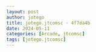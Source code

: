 ```yaml
---
layout: post
author: jotego
title: jotego.jtcomsc - 4f7da4b
date: 2024-05-11
categories: [Arcade, jtcomsc]
tags: [jotego.jtcomsc]
---
```



